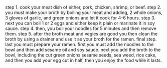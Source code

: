 step 1. cook your meat dish of either, pork, chicken, shrimp, or beef.
step 2. you must make your broth by boiling your meat and adding, 2 whole onions, 3 gloves of garlic, and green onions and let it cook for 4-6 hours.
step 3. next you can boil 1 or 2 eggs and either keep it plain or marinate it in soy sauce.
step 4. then, you boil your noodles for 5 minutes and then remove them.
step 5. after the broth meat and vegies are good you then clean the broth by using a drainer and use it as your broth for the ramen.
final step. last you must prepare your ramen. first you must add the noodles to the bowl and then add sesame oil and soy sauce. next you add the broth to the bowl, including the cut green onions sesame seeds, sea weed, rice cake, and then you add your egg cut in half, then you enjoy the food while it lasts.